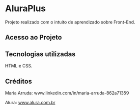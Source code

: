 <h1>AluraPlus</h1>
<p>Projeto realizado com o intuito de aprendizado sobre Front-End.</p>

<h2>Acesso ao Projeto</h2>


<h2>Tecnologias utilizadas</h2>
<p>HTML e CSS.</p>

<h2>Créditos</h2>
Maria Arruda: www.linkedin.com/in/maria-arruda-862a71359

Alura: www.alura.com.br
